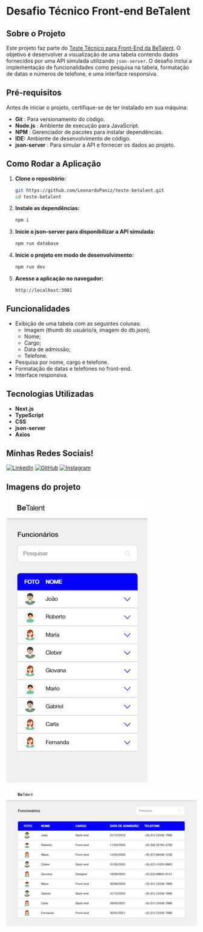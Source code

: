 # Desafio Técnico Front-end BeTalent

## Sobre o Projeto

Este projeto faz parte do [Teste Técnico para Front-End da BeTalent](https://github.com/BeMobile/teste-pratico-frontend). O objetivo é desenvolver a visualização de uma tabela contendo dados fornecidos por uma API simulada utilizando `json-server`. O desafio inclui a implementação de funcionalidades como pesquisa na tabela, formatação de datas e números de telefone, e uma interface responsiva.

## Pré-requisitos

Antes de iniciar o projeto, certifique-se de ter instalado em sua máquina:

* **Git** : Para versionamento do código.
* **Node.js** : Ambiente de execução para JavaScript.
* **NPM** : Gerenciador de pacotes para instalar dependências.
* **IDE:** Ambiente de desenvolvimento de código.
* **json-server** : Para simular a API e fornecer os dados ao projeto.

## Como Rodar a Aplicação

1. **Clone o repositório:**

   ```sh
   git https://github.com/LeonardoPaniz/teste-betalent.git
   cd teste-betalent
   ```
2. **Instale as dependências:**

   ```sh
   npm i
   ```
3. **Inicie o json-server para disponibilizar a API simulada:**

   ```sh
   npm run database
   ```
4. **Inicie o projeto em modo de desenvolvimento:**

   ```sh
   npm run dev
   ```
5. **Acesse a aplicação no navegador:**

   ```
   http://localhost:3001
   ```

## Funcionalidades

* Exibição de uma tabela com as seguintes colunas:
  * Imagem (thumb do usuário/a, imagem do db.json);
  * Nome;
  * Cargo;
  * Data de admissão;
  * Telefone.
* Pesquisa por nome, cargo e telefone.
* Formatação de datas e telefones no front-end.
* Interface responsiva.

## Tecnologias Utilizadas

* **Next.js**
* **TypeScript**
* **CSS**
* **json-server**
* **Axios**

## Minhas Redes Sociais!

[![LinkedIn](https://img.shields.io/badge/LinkedIn-blue?style=for-the-badge&logo=linkedin)](www.linkedin.com/in/LeonardoPanizAguiar)
[![GitHub](https://img.shields.io/badge/GitHub-000?style=for-the-badge&logo=github)](https://github.com/LeonardoPaniz)
[![Instagram](https://img.shields.io/badge/Instagram-1DA1F2?style=for-the-badge&logo=instagram)](https://www.instagram.com/leonardo_paniz/)

## Imagens do projeto
![Responsivo](image/README/1741574552990.png)

![Desktop](image/README/1741574625752.png)

